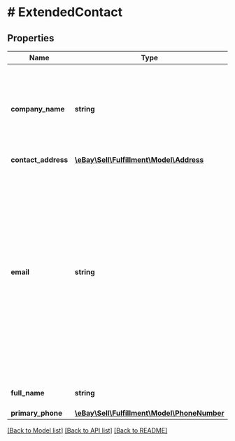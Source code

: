 # # ExtendedContact

## Properties

Name | Type | Description | Notes
------------ | ------------- | ------------- | -------------
**company_name** | **string** | The company name associated with the buyer or eBay shipping partner. This field is only returned if defined/applicable to the buyer or eBay shipping partner. | [optional]
**contact_address** | [**\eBay\Sell\Fulfillment\Model\Address**](Address.md) |  | [optional]
**email** | **string** | This field shows the email address of the buyer. The email address of a buyer will be masked 14 days after order creation. This field will still be returned for the order, but it will not contain the buyer&#39;s email address, but instead, something like &#39;Invalid Request&#39;. Note: This field always contains the email address of the buyer even with a Global Shipping Program shipment. | [optional]
**full_name** | **string** | The full name of the buyer or eBay shipping partner. | [optional]
**primary_phone** | [**\eBay\Sell\Fulfillment\Model\PhoneNumber**](PhoneNumber.md) |  | [optional]

[[Back to Model list]](../../README.md#models) [[Back to API list]](../../README.md#endpoints) [[Back to README]](../../README.md)
